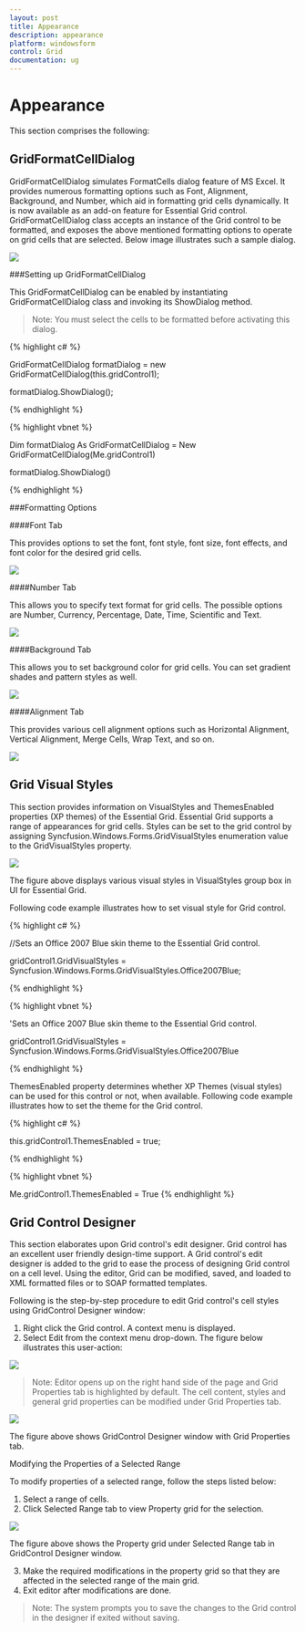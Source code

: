 ```yaml
---
layout: post
title: Appearance
description: appearance
platform: windowsform
control: Grid
documentation: ug
---
```


# Appearance

This section comprises the following:

## GridFormatCellDialog

GridFormatCellDialog simulates FormatCells dialog feature of MS Excel. It provides numerous formatting options such as Font, Alignment, Background, and Number, which aid in formatting grid cells dynamically. It is now available as an add-on feature for Essential Grid control. GridFormatCellDialog class accepts an instance of the Grid control to be formatted, and exposes the above mentioned formatting options to operate on grid cells that are selected. Below image illustrates such a sample dialog.

![](Appearance_images/Appearance_img1.png)





###Setting up GridFormatCellDialog

This GridFormatCellDialog can be enabled by instantiating GridFormatCellDialog class and invoking its ShowDialog method. 


> Note: You must select the cells to be formatted before activating this dialog.

{% highlight c# %}



GridFormatCellDialog formatDialog = new GridFormatCellDialog(this.gridControl1);

formatDialog.ShowDialog();

{% endhighlight %}

{% highlight vbnet %}



Dim formatDialog As GridFormatCellDialog = New GridFormatCellDialog(Me.gridControl1)

formatDialog.ShowDialog()

{% endhighlight %}

###Formatting Options

####Font Tab

This provides options to set the font, font style, font size, font effects, and font color for the desired grid cells.

![](Appearance_images/Appearance_img3.png)





####Number Tab

This allows you to specify text format for grid cells. The possible options are Number, Currency, Percentage, Date, Time, Scientific and Text.

![](Appearance_images/Appearance_img4.png)





####Background Tab

This allows you to set background color for grid cells. You can set gradient shades and pattern styles as well.



![](Appearance_images/Appearance_img5.png)





####Alignment Tab

This provides various cell alignment options such as Horizontal Alignment, Vertical Alignment, Merge Cells, Wrap Text, and so on.

![](Appearance_images/Appearance_img6.png)



## Grid Visual Styles

This section provides information on VisualStyles and ThemesEnabled properties (XP themes) of the Essential Grid. Essential Grid supports a range of appearances for grid cells. Styles can be set to the grid control by assigning Syncfusion.Windows.Forms.GridVisualStyles enumeration value to the GridVisualStyles property.



![](Appearance_images/Appearance_img7.png)





The figure above displays various visual styles in VisualStyles group box in UI for Essential Grid.

Following code example illustrates how to set visual style for Grid control.

{% highlight c# %}



//Sets an Office 2007 Blue skin theme to the Essential Grid control.

gridControl1.GridVisualStyles = Syncfusion.Windows.Forms.GridVisualStyles.Office2007Blue;

{% endhighlight %}

{% highlight vbnet %}



'Sets an Office 2007 Blue skin theme to the Essential Grid control.

gridControl1.GridVisualStyles = Syncfusion.Windows.Forms.GridVisualStyles.Office2007Blue

{% endhighlight %}

ThemesEnabled property determines whether XP Themes (visual styles) can be used for this control or not, when available. Following code example illustrates how to set the theme for the Grid control.

{% highlight c# %}



this.gridControl1.ThemesEnabled = true;

{% endhighlight %}

{% highlight vbnet %}



Me.gridControl1.ThemesEnabled = True
{% endhighlight %}

## Grid Control Designer

This section elaborates upon Grid control's edit designer. Grid control has an excellent user friendly design-time support. A Grid control's edit designer is added to the grid to ease the process of designing Grid control on a cell level. Using the editor, Grid can be modified, saved, and loaded to XML formatted files or to SOAP formatted templates. 

Following is the step-by-step procedure to edit Grid control's cell styles using GridControl Designer window:

1. Right click the Grid control. A context menu is displayed.
2. Select Edit from the context menu drop-down. The figure below illustrates this user-action:


![](Appearance_images/Appearance_img8.png)


> Note: Editor opens up on the right hand side of the page and Grid Properties tab is highlighted by default. The cell content, styles and general grid properties can be modified under Grid Properties tab.



![](Appearance_images/Appearance_img10.png)





The figure above shows GridControl Designer window with Grid Properties tab.

Modifying the Properties of a Selected Range

To modify properties of a selected range, follow the steps listed below:

1. Select a range of cells.
2. Click Selected Range tab to view Property grid for the selection.



![](Appearance_images/Appearance_img11.png)





The figure above shows the Property grid under Selected Range tab in GridControl Designer window.

3. Make the required modifications in the property grid so that they are affected in the selected range of the main grid.
4. Exit editor after modifications are done. 


> Note: The system prompts you to save the changes to the Grid control in the designer if exited without saving.


